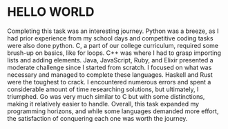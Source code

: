 # HELLO WORLD
Completing this task was an interesting journey. 
Python was a breeze, as I had prior experience from my school days and competitive coding tasks were also done python. 
C, a part of our college curriculum, required some brush-up on basics, like for loops.
C++ was where I had to grasp importing lists and adding elements. 
Java, JavaScript, Ruby, and Elixir presented a moderate challenge since I started from scratch. I focused on what was necessary and managed to complete these languages.
Haskell and Rust were the toughest to crack. I encountered numerous errors and spent a considerable amount of time researching solutions, but ultimately, I triumphed. 
Go was very much similar to C but with some distinctions, making it relatively easier to handle.
Overall, this task expanded my programming horizons, and while some languages demanded more effort, the satisfaction of conquering each one was worth the journey.
